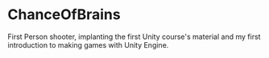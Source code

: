 # ChanceOfBrains

First Person shooter, implanting the first Unity course's material and my first introduction to making games with Unity Engine.
